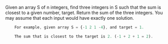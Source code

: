 Given an array S of n integers, find three integers in S such that the sum is closest to a given number, target. Return the sum of the three integers. You may assume that each input would have exactly one solution.

```javascript
    For example, given array S = {-1 2 1 -4}, and target = 1.

    The sum that is closest to the target is 2. (-1 + 2 + 1 = 2).
```